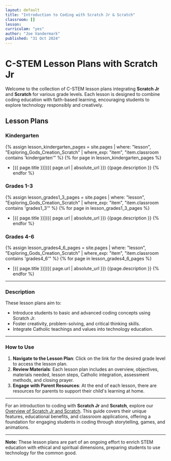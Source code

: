 ```yaml
---
layout: default
title: "Introduction to Coding with Scratch Jr & Scratch"
classroom: []
lesson: 
curriculam: "yes"
author: "Joe Vandermark"
published: "31 Oct 2024"
---
```



# C-STEM Lesson Plans with Scratch Jr

Welcome to the collection of C-STEM lesson plans integrating **Scratch Jr** and **Scratch** for various grade levels. Each lesson is designed to combine coding education with faith-based learning, encouraging students to explore technology responsibly and creatively.

## Lesson Plans

### Kindergarten
{% assign lesson_kindergarten_pages = site.pages | where: "lesson", "Exploring_Gods_Creation_Scratch" | where_exp: "item", "item.classroom contains 'kindergarten'" %}
{% for page in lesson_kindergarten_pages %}
- [{{ page.title }}]({{ page.url  | absolute_url }})
{{page.description }}
{% endfor %}


### Grades 1-3
{% assign lesson_grades1_3_pages = site.pages | where: "lesson", "Exploring_Gods_Creation_Scratch" | where_exp: "item", "item.classroom contains 'grades1_3'" %}
{% for page in lesson_grades1_3_pages %}
- [{{ page.title }}]({{ page.url  | absolute_url }})
{{page.description }}
{% endfor %}


### Grades 4-6
{% assign lesson_grades4_6_pages = site.pages | where: "lesson", "Exploring_Gods_Creation_Scratch" | where_exp: "item", "item.classroom contains 'grades4_6'" %}
{% for page in lesson_grades4_6_pages %}
- [{{ page.title }}]({{ page.url  | absolute_url }})
{{page.description }}
{% endfor %}

---

### Description

These lesson plans aim to:

- Introduce students to basic and advanced coding concepts using Scratch Jr.
- Foster creativity, problem-solving, and critical thinking skills.
- Integrate Catholic teachings and values into technology education.

---

### How to Use

1. **Navigate to the Lesson Plan**: Click on the link for the desired grade level to access the lesson plan.
2. **Review Materials**: Each lesson plan includes an overview, objectives, materials needed, lesson steps, Catholic integration, assessment methods, and closing prayer.
3. **Engage with Parent Resources**: At the end of each lesson, there are resources for parents to support their child's learning at home.

---

For an introduction to coding with **Scratch Jr** and **Scratch**, explore our [Overview of Scratch Jr and Scratch](./about_scratch.md). This guide covers their unique features, educational benefits, and classroom applications, offering a foundation for engaging students in coding through storytelling, games, and animations.

---

**Note:** These lesson plans are part of an ongoing effort to enrich STEM education with ethical and spiritual dimensions, preparing students to use technology for the common good.

